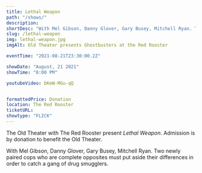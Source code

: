 ```yaml
---
title: Lethal Weapon
path: "/shows/"
description:  
shortDesc: "With Mel Gibson, Danny Glover, Gary Busey, Mitchell Ryan. Two newly paired cops who are complete opposites must put aside their differences in order to catch a gang of drug smugglers."
slug: /lethal-weapon
img: lethal-weapon.jpg
imgAlt: Old Theater presents Ghostbusters at the Red Rooster

eventTime: "2021-08-21T23:30:00.2Z"

showDate: "August, 21 2021"
showTime: "8:00 PM"

youtubeVideo: bKeW-MGu-qQ


formattedPrice: Donation
location: The Red Rooster
ticketURL: 
showtype: "FLICK"
---
```


The Old Theater with The Red Rooster present *Lethal Weapon*.  Admission is by donation to benefit the Old Theater.
  
With Mel Gibson, Danny Glover, Gary Busey, Mitchell Ryan. Two newly paired cops who are complete opposites must put aside their differences in order to catch a gang of drug smugglers.